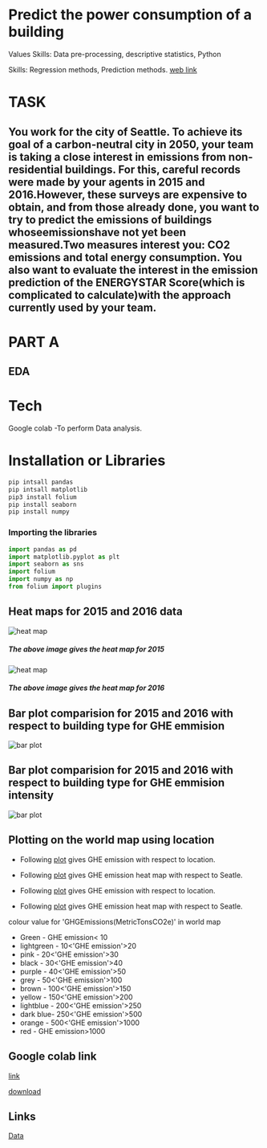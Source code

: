 # Predict the power consumption of a building
Values Skills: Data pre-processing, descriptive statistics, Python

Skills: Regression methods, Prediction methods.
[web link](https://tejas-python.github.io/Seattle-data-analysis/)

# TASK

## You work for the city of Seattle. To achieve its goal of a carbon-neutral city in 2050, your team is taking a close interest in emissions from non-residential buildings. For this, careful records were made by your agents in 2015 and 2016.However, these surveys are expensive to obtain, and from those already done, you want to try to predict the emissions of buildings whoseemissionshave not yet been measured.Two measures interest you: CO2 emissions and total energy consumption. You also want to evaluate the interest in the emission prediction of the ENERGYSTAR Score(which is complicated to calculate)with the approach currently used by your team.
# PART A
## EDA
# Tech 
 Google colab -To perform Data analysis.
 # Installation or  Libraries
```bash
pip intsall pandas 
pip intsall matplotlib
pip3 install folium
pip install seaborn
pip install numpy
 ```
### Importing the libraries 
 ```python
 import pandas as pd
 import matplotlib.pyplot as plt
 import seaborn as sns
 import folium 
 import numpy as np
from folium import plugins
 ```
## Heat maps for 2015 and 2016 data
![heat map](./image/heat2015.png)

##### The above image gives the heat map for 2015 
![heat map](./image/heat2016.png)

##### The above image gives the heat map for 2016

## Bar plot comparision for 2015 and 2016 with respect to building type for GHE emmision
![bar plot](./image/bar2015.png)

## Bar plot comparision for 2015 and 2016 with respect to building type for GHE emmision intensity
![bar plot](./image/bar2016.png)

## Plotting on the world map using location 

* Following [plot](https://tejas-python.github.io/Seattle-data-analysis/maps/2015map.html) gives GHE emission with respect to location.

* Following
[plot](https://tejas-python.github.io/Seattle-data-analysis/maps/2015heatmap.html) gives GHE emission heat map with respect to Seatle.

* Following [plot](https://tejas-python.github.io/Seattle-data-analysis/maps/2016map.html) gives GHE emission with respect to location.

* Following
[plot](https://tejas-python.github.io/Seattle-data-analysis/maps/2016heatmap.html) gives GHE emission heat map with respect to Seatle.

colour value for 'GHGEmissions(MetricTonsCO2e)' in world map 
* Green -  GHE emission< 10
* lightgreen - 10<'GHE emission'>20
* pink - 20<'GHE emission'>30
*  black - 30<'GHE emission'>40
* purple - 40<'GHE emission'>50
* grey - 50<'GHE emission'>100
* brown - 100<'GHE emission'>150
* yellow - 150<'GHE emission'>200
* lightblue - 200<'GHE emission'>250
* dark blue- 250<'GHE emission'>500
* orange - 500<'GHE emission'>1000
* red - GHE emission>1000
## Google colab link 
[link](https://github.com/tejas-python/Seattle-data-analysis/blob/master/partA/colab_file.ipynb)

[download](https://tejas-python.github.io/partA/colab_file.ipynb)
## Links
[Data](https://www.kaggle.com/city-of-seattle/sea-building-energy-benchmarking#2015-building-energy-benchmarking.csv)
